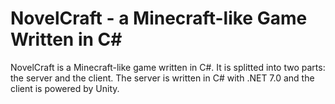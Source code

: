 # NovelCraft - a Minecraft-like Game Written in C#

NovelCraft is a Minecraft-like game written in C#. It is splitted into two parts: the server and the client. The server is written in C# with .NET 7.0 and the client is powered by Unity.
